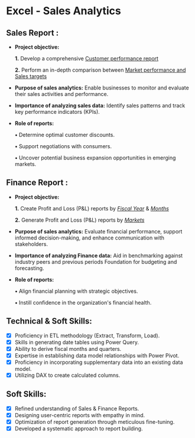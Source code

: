 # Excel - Sales Analytics 
## Sales Report :


- **Project objective:** 

    **1.** Develop a comprehensive [Customer performance report](https://github.com/BalagoniNuthin/Excel-Sales-Analytics/blob/main/Customer%20Performance%20Report.pdf) 

    **2.** Perform  an in-depth  comparison between [Market performance and Sales targets](https://github.com/BalagoniNuthin/Excel-Sales-Analytics/blob/main/Market%20Performance%20vs%20Target%20Report.pdf)

- **Purpose of sales analytics:** Enable businesses to monitor and evaluate their sales activities and performance.

- **Importance of analyzing sales data:** Identify sales patterns and track key performance indicators (KPIs).

- **Role of reports:**
  
  **•** Determine optimal customer discounts.
  
  **•** Support negotiations with consumers.
  
  **•** Uncover potential business expansion opportunities in emerging markets.


## Finance Report :

- **Project objective:** 

    **1.** Create Profit and Loss (P&L) reports by _[Fiscal Year](https://github.com/BalagoniNuthin/Excel-Sales-Analytics/blob/main/P%26L%20Statement%20by%20Fiscal%20Year.pdf)_ & _[Months](https://github.com/BalagoniNuthin/Excel-Sales-Analytics/blob/main/P%26L%20Statement%20by%20Months.pdf)_ 

   **2.** Generate Profit and Loss (P&L) reports by _[Markets](https://github.com/BalagoniNuthin/Excel-Sales-Analytics/blob/main/P%26L%20Statement%20by%20Markets.pdf)_

- **Purpose of sales analytics:** Evaluate financial performance, support informed decision-making, and enhance communication with stakeholders.

- **Importance of analyzing Finance data:** Aid in benchmarking against industry peers and previous periods Foundation for budgeting and forecasting.

- **Role of reports:**

  **•**  Align financial planning with strategic objectives.

  **•**  Instill confidence in the organization's financial health.


## Technical & Soft Skills:
- [x]	Proficiency in ETL methodology (Extract, Transform, Load).
- [x]	Skills in generating date tables using Power Query.
- [x]	Ability to derive fiscal months and quarters.
- [x]	Expertise in establishing data model relationships with Power Pivot.
- [x]	Proficiency in incorporating supplementary data into an existing data model.
- [x]	Utilizing DAX to create calculated columns.

## Soft Skills:
- [x]	Refined understanding of Sales & Finance Reports.
- [x]	Designing user-centric reports with empathy in mind.
- [x]	Optimization of report generation through meticulous fine-tuning.
- [x]	Developed a systematic approach to report building.
